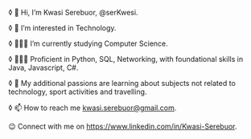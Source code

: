 ◊ 👋 Hi, I’m Kwasi Serebuor, @serKwesi.  

◊ 👀 I’m interested in Technology.  

◊ 👨🏽‍🎓 I’m currently studying Computer Science.  

◊ 👨🏽‍💻 Proficient in Python, SQL, Networking, with foundational skills in Java, Javascript, C#. 

◊ 💞️ My additional passions are learning about subjects not related to technology, sport activities and travelling. 

◊ 📫 How to reach me kwasi.serebuor@gmail.com. 

😉 Connect with me on https://www.linkedin.com/in/Kwasi-Serebuor.  



<!---
serKwesi/serKwesi is a ✨ special ✨ repository because its `README.md` (this file) appears on your GitHub profile.
You can click the Preview link to take a look at your changes.
--->
